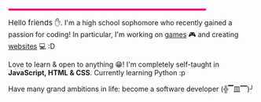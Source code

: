 
<hr style='width:80%;text-align:center;height:4px;border-radius:4px;background-color:rgb(255, 0, 119);'>
<p><span style='font-size:15px;'>Hello friends ✋</span>. I'm a high school sophomore who recently gained a passion for coding! In particular, I'm working on <u>games</u> 🎮 and creating <u>websites</u> 💻 :D</p>
<p>Love to learn & open to anything 😁! I'm completely self-taught in <b>JavaScript, HTML & CSS</b>. Currently learning Python :p</p>
<p>Have many grand ambitions in life: become a software developer (╬▔皿▔)╯
